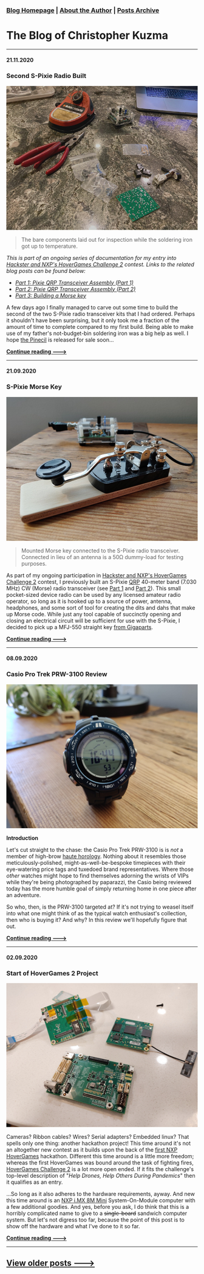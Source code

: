### [Blog Homepage](https://github.com/ckuzma/blog) | [About the Author](https://ckuzma.github.io/) | [Posts Archive](/posts)
# The Blog of Christopher Kuzma

----

#### 21.11.2020
### Second S-Pixie Radio Built

![Start of assembly with bare components.](posts/2020/media/pixie_s/141756_001.jpeg)
> The bare components laid out for inspection while the soldering iron got up to temperature.

_This is part of an ongoing series of documentation for my entry into [Hackster and NXP's HoverGames Challenge 2](https://www.hackster.io/contests/hovergames2) contest.  Links to the related blog posts can be found below:_
- _[Part 1: Pixie QRP Transceiver Assembly (Part 1)](./2020-07-12-pixie-transciever-pt1.md)_
- _[Part 2: Pixie QRP Transceiver Assembly (Part 2)](./2020-07-13-pixie-transciever-pt2.md)_
- _[Part 3: Building a Morse key](./2020-09-21-morse-key.md)_

A few days ago I finally managed to carve out some time to build the second of the two S-Pixie radio transceiver kits that I had ordered.  Perhaps it shouldn't have been surprising, but it only took me a fraction of the amount of time to complete compared to my first build.  Being able to make use of my father's not-budget-bin soldering iron was a big help as well.  I hope [the Pinecil](https://pine64.com/product-category/soldering-irons/?v=0446c16e2e66) is released for sale soon...

**[Continue reading --->](posts/2020/2020-11-22-second-pixie-built.md)**

----

#### 21.09.2020
### S-Pixie Morse Key

![Morse key and S-Pixie radio transceiver](posts/2020/media/morse_key_build/001.jpg)

> Mounted Morse key connected to the S-Pixie radio transceiver.  Connected in lieu of an antenna is a 50Ω dummy-load for testing purposes.

As part of my ongoing participation in [Hackster and NXP's HoverGames Challenge 2](https://www.hackster.io/contests/hovergames2) contest, I previously built an S-Pixie [QRP](http://www.arrl.org/why-qrp) 40-meter band (7.030 MHz) CW (Morse) radio transceiver (see [Part 1](./2020-07-12-pixie-transciever-pt1.md) and [Part 2](./2020-07-13-pixie-transciever-pt2.md)).  This small pocket-sized device radio can be used by any licensed amateur radio operator, so long as it is hooked up to a source of power, antenna, headphones, and some sort of tool for creating the dits and dahs that make up Morse code.  While just any tool capable of succinctly opening and closing an electrical circuit will be sufficient for use with the S-Pixie, I decided to pick up a MFJ-550 straight key [from Gigaparts](https://www.gigaparts.com/mfj-550.html).

**[Continue reading --->](posts/2020/2020-09-21-morse-key.md)**

----

#### 08.09.2020
### Casio Pro Trek PRW-3100 Review

![header-image](posts/2020/media/casio_prw_3100/164451.jpg)

**Introduction**

Let's cut straight to the chase: the Casio Pro Trek PRW-3100 is is _not_ a member of high-brow [haute horology](https://www.watch-wiki.net/index.php?title=Haute_Horlogerie).  Nothing about it resembles those meticulously-polished, might-as-well-be-bespoke timepieces with their eye-watering price tags and tuxedoed brand representatives.  Where those _other_ watches might hope to find themselves adorning the wrists of VIPs while they're being photographed by paparazzi, the Casio being reviewed today has the more humble goal of simply returning home in one piece after an adventure.

So who, then, is the PRW-3100 targeted at?  If it's not trying to weasel itself into what one might think of as the typical watch enthusiast's collection, then who is buying it?  And why?  In this review we'll hopefully figure that out.

**[Continue reading --->](posts/2020/2020-09-08-casio-pro-trek-prw-3100-review.md)**

----

#### 02.09.2020
### Start of HoverGames 2 Project

![unpack01](posts/2020/media/hovergames2/unpack04.jpg)

Cameras?  Ribbon cables?  Wires?  Serial adapters?  Embedded linux?  That spells only one thing: another hackathon project!  This time around it's not an altogether new contest as it builds upon the back of the [first NXP HoverGames](https://www.hackster.io/contests/hovergames) hackathon.  Different this time around is a little more freedom; whereas the first HoverGames was bound around the task of fighting fires, [HoverGames Challenge 2](https://www.hackster.io/contests/hovergames2) is a lot more open ended.  If it fits the challenge's top-level description of "_Help Drones, Help Others During Pandemics_" then it qualifies as an entry.

...So long as it also adheres to the hardware requirements, ayway.  And new this time around is an [NXP i.MX 8M Mini](https://emcraft.com/products/1097#starter-kit) System-On-Module computer with a few additional goodies.  And yes, before you ask, I do think that this is a horribly complicated name to give to a ~~single-board~~ sandwich computer system.  But let's not digress too far, because the point of this post is to show off the hardware and what I've done to it so far.

**[Continue reading --->](posts/2020/2020-09-02-hovergames-start.md)**

----

## [View older posts --->](/posts)